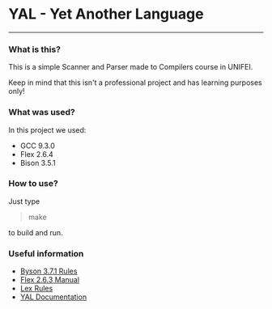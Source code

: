 # YAL - Yet Another Language
____
### What is this?
This is a simple Scanner and Parser made to Compilers course in UNIFEI.

Keep in mind that this isn't a professional project and has learning purposes only!

### What was used?
In this project we used:
* GCC 9.3.0
* Flex 2.6.4
* Bison 3.5.1

### How to use?
Just type
> make

to build and run.

### Useful information
* [Byson 3.7.1 Rules](https://www.gnu.org/software/bison/manual/bison.html#Rules)
* [Flex 2.6.3 Manual](https://www.cs.virginia.edu/~cr4bd/flex-manual/)
* [Lex Rules](https://docs.oracle.com/cd/E19504-01/802-5880/lex-6/index.html)
* [YAL Documentation](https://docs.google.com/document/d/187IWDN3ne1S4CgiLUV49USASiqZ8ZkLdMegdtWgJsO4/edit#heading=h.hcfsn8dd2dw4)
